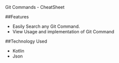 Git Commands - CheatSheet

##Features
- Easily Search any Git Command. 
- View Usage and implementation of Git Command

##Technology Used
- Kotlin
- Json
